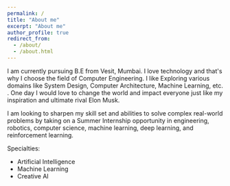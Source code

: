 ```yaml
---
permalink: /
title: "About me"
excerpt: "About me"
author_profile: true
redirect_from: 
  - /about/
  - /about.html
---
```


I am currently pursuing B.E from Vesit, Mumbai. I love technology and that's why I choose the field of Computer Engineering. I like Exploring various domains like System Design, Computer Architecture, Machine Learning, etc. . One day I would love to change the world and impact everyone just like my inspiration and ultimate rival Elon Musk.

I am looking to sharpen my skill set and abilities to solve complex real-world problems by taking on a Summer Internship opportunity in engineering, robotics, computer science, machine learning, deep learning, and reinforcement learning.

Specialties: 
- Artificial Intelligence
- Machine Learning
- Creative AI